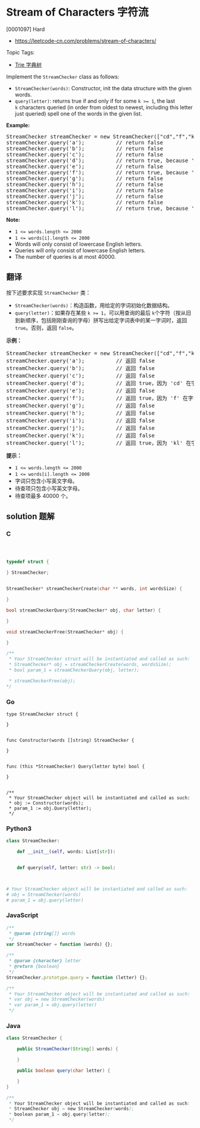# Stream of Characters 字符流

[0001097] Hard

- https://leetcode-cn.com/problems/stream-of-characters/

Topic Tags:

- [Trie 字典树](https://leetcode-cn.com/tag/trie/)

Implement the `StreamChecker` class as follows:

- `StreamChecker(words)`: Constructor, init the data structure with the given words.
- `query(letter)`: returns true if and only if for some `k >= 1`, the last `k` characters queried (in order from oldest to newest, including this letter just queried) spell one of the words in the given list.

**Example:**

<pre>StreamChecker streamChecker = new StreamChecker(["cd","f","kl"]); // init the dictionary.
streamChecker.query('a');          // return false
streamChecker.query('b');          // return false
streamChecker.query('c');          // return false
streamChecker.query('d');          // return true, because 'cd' is in the wordlist
streamChecker.query('e');          // return false
streamChecker.query('f');          // return true, because 'f' is in the wordlist
streamChecker.query('g');          // return false
streamChecker.query('h');          // return false
streamChecker.query('i');          // return false
streamChecker.query('j');          // return false
streamChecker.query('k');          // return false
streamChecker.query('l');          // return true, because 'kl' is in the wordlist
</pre>

**Note:**

- `1 <= words.length <= 2000`
- `1 <= words[i].length <= 2000`
- Words will only consist of lowercase English letters.
- Queries will only consist of lowercase English letters.
- The number of queries is at most 40000.

## 翻译

按下述要求实现 `StreamChecker` 类：

- `StreamChecker(words)`：构造函数，用给定的字词初始化数据结构。
- `query(letter)`：如果存在某些 `k >= 1`，可以用查询的最后 `k`个字符（按从旧到新顺序，包括刚刚查询的字母）拼写出给定字词表中的某一字词时，返回 `true`。否则，返回 `false`。

**示例：**

<pre>StreamChecker streamChecker = new StreamChecker(["cd","f","kl"]); // 初始化字典
streamChecker.query('a');          // 返回 false
streamChecker.query('b');          // 返回 false
streamChecker.query('c');          // 返回 false
streamChecker.query('d');          // 返回 true，因为 'cd' 在字词表中
streamChecker.query('e');          // 返回 false
streamChecker.query('f');          // 返回 true，因为 'f' 在字词表中
streamChecker.query('g');          // 返回 false
streamChecker.query('h');          // 返回 false
streamChecker.query('i');          // 返回 false
streamChecker.query('j');          // 返回 false
streamChecker.query('k');          // 返回 false
streamChecker.query('l');          // 返回 true，因为 'kl' 在字词表中。</pre>

**提示：**

- `1 <= words.length <= 2000`
- `1 <= words[i].length <= 2000`
- 字词只包含小写英文字母。
- 待查项只包含小写英文字母。
- 待查项最多 40000 个。

## solution 题解

### C

```c



typedef struct {

} StreamChecker;


StreamChecker* streamCheckerCreate(char ** words, int wordsSize) {

}

bool streamCheckerQuery(StreamChecker* obj, char letter) {

}

void streamCheckerFree(StreamChecker* obj) {

}

/**
 * Your StreamChecker struct will be instantiated and called as such:
 * StreamChecker* obj = streamCheckerCreate(words, wordsSize);
 * bool param_1 = streamCheckerQuery(obj, letter);

 * streamCheckerFree(obj);
*/
```

### Go

```golang
type StreamChecker struct {

}


func Constructor(words []string) StreamChecker {

}


func (this *StreamChecker) Query(letter byte) bool {

}


/**
 * Your StreamChecker object will be instantiated and called as such:
 * obj := Constructor(words);
 * param_1 := obj.Query(letter);
 */
```

### Python3

```python
class StreamChecker:

    def __init__(self, words: List[str]):


    def query(self, letter: str) -> bool:



# Your StreamChecker object will be instantiated and called as such:
# obj = StreamChecker(words)
# param_1 = obj.query(letter)
```

### JavaScript

```javascript
/**
 * @param {string[]} words
 */
var StreamChecker = function (words) {};

/**
 * @param {character} letter
 * @return {boolean}
 */
StreamChecker.prototype.query = function (letter) {};

/**
 * Your StreamChecker object will be instantiated and called as such:
 * var obj = new StreamChecker(words)
 * var param_1 = obj.query(letter)
 */
```

### Java

```java
class StreamChecker {

    public StreamChecker(String[] words) {

    }

    public boolean query(char letter) {

    }
}

/**
 * Your StreamChecker object will be instantiated and called as such:
 * StreamChecker obj = new StreamChecker(words);
 * boolean param_1 = obj.query(letter);
 */
```
